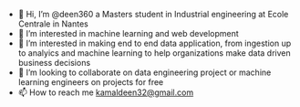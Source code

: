 - 👋 Hi, I’m @deen360 a Masters student in Industrial engineering at Ecole Centrale in Nantes 
- 👀 I’m interested in machine learning and web development
- 🌱 I’m interested in making end to end data application, from ingestion up to analyics  and machine learning to help organizations make data driven business decisions 
- 💞️ I’m looking to collaborate on data engineering project or machine learning engineers on projects for free
- 📫 How to reach me kamaldeen32@gmail.com

<!---
deen360/deen360 is a ✨ special ✨ repository because its `README.md` (this file) appears on your GitHub profile.
You can click the Preview link to take a look at your changes.
--->
